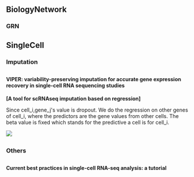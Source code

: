 
## BiologyNetwork  
### GRN
##   


## SingleCell  
### Imputation  
##
#### VIPER: variability-preserving imputation for accurate gene expression recovery in single-cell RNA sequencing studies 

**[A tool for scRNAseq imputation based on regression]**

Since cell\_i,gene\_j's value is dropout. We do the regression on other genes of cell\_i, where the predictors are the gene values from other cells. The beta value is fixed which stands for the predictive a cell is for cell\_i.

![](https://github.com/zhukuixi/RainyNight/blob/master/PaperReading/singleCell/image//viper.png)
##


### Others
##
#### Current best practices in single-cell RNA-seq analysis: a tutorial